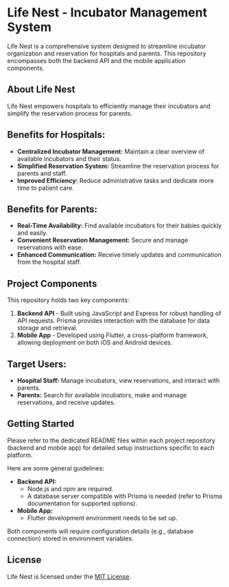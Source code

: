 # Life Nest - Incubator Management System

Life Nest is a comprehensive system designed to streamline incubator organization and reservation for hospitals and parents. This repository encompasses both the backend API and the mobile application components.

## About Life Nest

Life Nest empowers hospitals to efficiently manage their incubators and simplify the reservation process for parents.

## Benefits for Hospitals:

- **Centralized Incubator Management:** Maintain a clear overview of available incubators and their status.
- **Simplified Reservation System:** Streamline the reservation process for parents and staff.
- **Improved Efficiency:** Reduce administrative tasks and dedicate more time to patient care.

## Benefits for Parents:

- **Real-Time Availability:** Find available incubators for their babies quickly and easily.
- **Convenient Reservation Management:** Secure and manage reservations with ease.
- **Enhanced Communication:** Receive timely updates and communication from the hospital staff.

## Project Components

This repository holds two key components:

1. **Backend API** - Built using JavaScript and Express for robust handling of API requests. Prisma provides interaction with the database for data storage and retrieval.
2. **Mobile App** - Developed using Flutter, a cross-platform framework, allowing deployment on both iOS and Android devices.

## Target Users:

- **Hospital Staff:** Manage incubators, view reservations, and interact with parents.
- **Parents:** Search for available incubators, make and manage reservations, and receive updates.

## Getting Started

Please refer to the dedicated README files within each project repository (backend and mobile app) for detailed setup instructions specific to each platform.

Here are some general guidelines:

- **Backend API:**
  - Node.js and npm are required.
  - A database server compatible with Prisma is needed (refer to Prisma documentation for supported options).
- **Mobile App:**
  - Flutter development environment needs to be set up.

Both components will require configuration details (e.g., database connection) stored in environment variables.

## License

Life Nest is licensed under the [MIT License](https://opensource.org/licenses/MIT).
